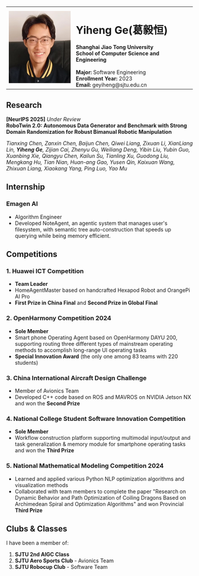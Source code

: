 <table width="100%">
  <tr>
     <td>
      <img src="./gyhAIGC.png" alt="Profile Photo" width="170"/>
    </td>
    <td align="fload:left">
      <h1>Yiheng Ge(葛毅恒)</h1>
      <b>Shanghai Jiao Tong University</b><br>
      <b>School of Computer Science and Engineering</b><br>
      <br>
      <b>Major:</b> Software Engineering<br>
      <b>Enrollment Year:</b> 2023<br>
      <b>Email:</b> geyiheng@sjtu.edu.cn<br>
    </td>
 
  </tr>
</table>

## Research

**[NeurIPS 2025]** *Under Review*  
**RoboTwin 2.0: Autonomous Data Generator and Benchmark with Strong Domain Randomization for Robust Bimanual Robotic Manipulation**

*Tianxing Chen, Zanxin Chen, Baijun Chen, Qiwei Liang, Zixuan Li, XianLiang Lin, **Yiheng Ge**, Zijian Cai, Zhenyu Gu, Weiliang Deng, Yibin Liu, Yubin Guo, Xuanbing Xie, Qiangyu Chen, Kailun Su, Tianling Xu, Guodong Liu, Mengkang Hu, Tian Nian, Huan-ang Gao, Yusen Qin, Kaixuan Wang, Zhixuan Liang, Xiaokang Yang, Ping Luo, Yao Mu*

## Internship

### Emagen AI
- Algorithm Engineer
- Developed NoteAgent, an agentic system that manages user's filesystem, with semantic tree auto-construction that speeds up querying while being memory efficient.

## Competitions

### 1. Huawei ICT Competition
- **Team Leader**
- HomeAgentMaster based on handcrafted Hexapod Robot and OrangePi AI Pro
- **First Prize in China Final** and **Second Prize in Global Final**

### 2. OpenHarmony Competition 2024
- **Sole Member**
-  Smart phone Operating Agent based on OpenHarmony DAYU 200, supporting routing three different types of mainstream operating methods to accomplish long-range UI operating tasks
- **Special Innovation Award** (the only one among 83 teams with 220 students)

### 3. China International Aircraft Design Challenge
- Member of Avionics Team
-  Developed C++ code based on ROS and MAVROS on NVIDIA Jetson NX and won the **Second Prize**

### 4. National College Student Software Innovation Competition
- **Sole Member**
-  Workflow construction platform supporting multimodal input/output and task generalization & memory module for smartphone operating tasks
and won the **Third Prize**

### 5. National Mathematical Modeling Competition 2024
- Learned and applied various Python NLP optimization algorithms and visualization methods
- Collaborated with team members to complete the paper "Research on Dynamic Behavior and Path Optimization of Coiling Dragons Based on Archimedean Spiral and Optimization Algorithms" and won Provincial **Third Prize**

## Clubs & Classes

I have been a member of:
1. **SJTU 2nd AIGC Class**
2. **SJTU Aero Sports Club** - Avionics Team
3. **SJTU Robocup Club** - Software Team
